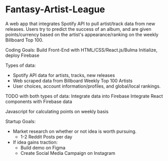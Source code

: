 # Fantasy-Artist-League
A web app that integrates Spotify API to pull artist/track data from new releases. Users try to predict the success of an album, and are given points/currency based on the artist's appearance/ranking on the weekly Billboard Top 100. 

Coding Goals:
Build Front-End with HTML/CSS/React.js/Bulma
Initialize, deploy Firebase

Types of data:
- Spotify API data for artists, tracks, new releases
- Web scraped data from Billboard Weekly Top 100 Artists
- User choices, account information/profiles, and global/local rankings. 

TODO with both types of data:
Integrate data into Firebase
Integrate React components with Firebase data

Javascript for calculating points on weekly basis

Startup Goals:
- Market research on whether or not idea is worth pursuing.
  - 1-2 Reddit Posts per day
- If idea gains traction:
  - Build demo on Figma
  - Create Social Media Campaign on Instagram
 

